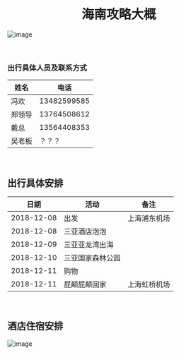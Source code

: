 # <center>海南攻略大概</center>

![image](http://imgsrc.baidu.com/imgad/pic/item/908fa0ec08fa513d5765ef14376d55fbb3fbd929.jpg)

<br>

### 出行具体人员及联系方式

|  姓名  |     电话    |
| ------ | ----------- |
| 冯欢   | 13482599585 |
| 郑领导 | 13764508612 |
| 戴总   | 13564408353 |
| 吴老板 | ？？？      |

<br>

## 出行具体安排

|    日期    |       活动       |     备注     |
| ---------- | ---------------- | ------------ |
| 2018-12-08 | 出发             | 上海浦东机场 |
| 2018-12-08 | 三亚酒店泡泡     |              |
| 2018-12-09 | 三亚亚龙湾出海   |              |
| 2018-12-10 | 三亚国家森林公园 |              |
| 2018-12-11 | 购物             |              |
| 2018-12-11 | 屁颠屁颠回家     | 上海虹桥机场 |

<br>

## 酒店住宿安排
![image](https://ccm.ddcdn.com/photo-s/02/f0/20/c9/caption.jpg)



